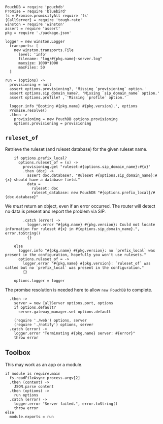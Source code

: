     PouchDB = require 'pouchdb'
    Promise = require 'bluebird'
    fs = Promise.promisifyAll require 'fs'
    {CallServer} = require 'tough-rate'
    winston = require 'winston'
    assert = require 'assert'
    pkg = require './package.json'

    logger = new winston.Logger
      transports: [
        new winston.transports.File
          level: 'info'
          filename: "log/#{pkg.name}-server.log"
          maxsize: 1000*1000
          maxFiles: 50
      ]

    run = (options) ->
      provisioning = null
      assert options.provisioning?, 'Missing `provisioning` option.'
      assert options.sip_domain_name?, 'Missing `sip_domain_name` option.'
      assert options.profile? , 'Missing `profile` option.'

      logger.info "Booting #{pkg.name} #{pkg.version}.", options
      Promise.resolve()
      .then ->
        provisioning = new PouchDB options.provisioning
        options.provisioning = provisioning

`ruleset_of`
------------

Retrieve the ruleset (and ruleset database) for the given ruleset name.

        if options.prefix_local?
          options.ruleset_of = (x) ->
            provisioning.get "ruleset:#{options.sip_domain_name}:#{x}"
            .then (doc) ->
              assert doc.database?, "Ruleset #{options.sip_domain_name}:#{x} should have a database field."
              data =
                ruleset: doc
                ruleset_database: new PouchDB "#{options.prefix_local}/#{doc.database}"

We _must_ return an object, even if an error occurred. The router will detect no data is present and report the problem via SIP.

            .catch (error) ->
              logger.error "#{pkg.name} #{pkg.version}: Could not locate information for ruleset #{x} in #{options.sip_domain_name}.", error.toString()
              {}

        else
          logger.info "#{pkg.name} #{pkg.version}: no `prefix_local` was present in the configuration, hopefully you won't use rulesets."
          options.ruleset_of = ->
            logger.error "#{pkg.name} #{pkg.version}: `ruleset_of` was called but no `prefix_local` was present in the configuration."
            {}

        options.logger = logger

The promise resolution is needed here to allow `new PouchDB` to complete.

      .then ->
        server = new CallServer options.port, options
        if options.default?
          server.gateway_manager.set options.default

        (require './web') options, server
        (require './notify') options, server
      .catch (error) ->
        logger.error "Terminating #{pkg.name} server: #{error}"
        throw error

Toolbox
-------

This may work as an app or a module.

    if module is require.main
      fs.readFileAsync process.argv[2]
      .then (content) ->
        JSON.parse content
      .then (options) ->
        run options
      .catch (error) ->
        logger.error "Server failed.", error.toString()
        throw error
    else
      module.exports = run

